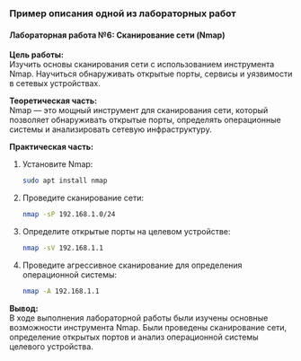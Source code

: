 

### **Пример описания одной из лабораторных работ**

#### **Лабораторная работа №6: Сканирование сети (Nmap)**

**Цель работы:**  
Изучить основы сканирования сети с использованием инструмента Nmap. Научиться обнаруживать открытые порты, сервисы и уязвимости в сетевых устройствах.

**Теоретическая часть:**  
Nmap — это мощный инструмент для сканирования сети, который позволяет обнаруживать открытые порты, определять операционные системы и анализировать сетевую инфраструктуру.

**Практическая часть:**

1. Установите Nmap:
   ```bash
   sudo apt install nmap
   ```

2. Проведите сканирование сети:
   ```bash
   nmap -sP 192.168.1.0/24
   ```

3. Определите открытые порты на целевом устройстве:
   ```bash
   nmap -sV 192.168.1.1
   ```

4. Проведите агрессивное сканирование для определения операционной системы:
   ```bash
   nmap -A 192.168.1.1
   ```

**Вывод:**  
В ходе выполнения лабораторной работы были изучены основные возможности инструмента Nmap. Были проведены сканирование сети, определение открытых портов и анализ операционной системы целевого устройства.
